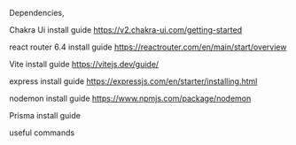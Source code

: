  Dependencies,

 Chakra Ui
 install guide https://v2.chakra-ui.com/getting-started 

 react  router 6.4
 install guide https://reactrouter.com/en/main/start/overview 

 Vite
 install guide https://vitejs.dev/guide/

 express
 install guide https://expressjs.com/en/starter/installing.html

 nodemon
 install guide https://www.npmjs.com/package/nodemon

Prisma
install guide



useful commands

